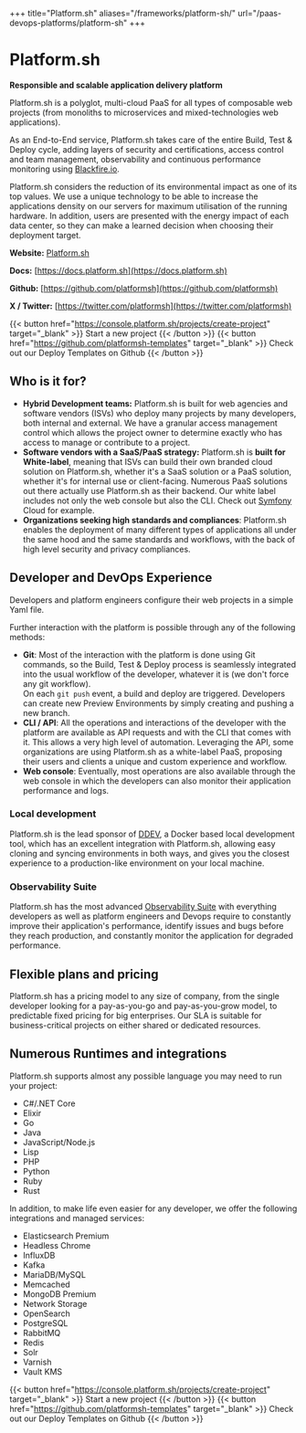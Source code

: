 +++
title="Platform.sh"
aliases="/frameworks/platform-sh/"
url="/paas-devops-platforms/platform-sh"
+++

# Platform.sh

**Responsible and scalable application delivery platform**

Platform.sh is a polyglot, multi-cloud PaaS for all types of composable web projects (from monoliths to microservices and mixed-technologies web applications).

As an End-to-End service, Platform.sh takes care of the entire Build, Test & Deploy cycle, adding layers of security and certifications, access control and team management, observability and continuous performance monitoring using <a href="https://blackfire.io" target="_blank">Blackfire.io</a>.

Platform.sh considers the reduction of its environmental impact as one of its top values. We use a unique technology to be able to increase the applications density on our servers for maximum utilisation of the running hardware. In addition, users are presented with the energy impact of each data center, so they can make a learned decision when choosing their deployment target.


**Website:** [Platform.sh](https://platform.sh/)

**Docs:** [https://docs.platform.sh](https://docs.platform.sh)

**Github:** [https://github.com/platformsh](https://github.com/platformsh)

**X / Twitter:** [https://twitter.com/platformsh](https://twitter.com/platformsh)

{{< button href="https://console.platform.sh/projects/create-project" target="_blank" >}}
Start a new project
{{< /button >}}
{{< button href="https://github.com/platformsh-templates" target="_blank" >}}
Check out our Deploy Templates on Github
{{< /button >}}


## Who is it for?

- **Hybrid Development teams:** Platform.sh is built for web agencies and software vendors (ISVs) who deploy many projects by many developers, both internal and external. We have a granular access management control which allows the project owner to determine exactly who has access to manage or contribute to a project.
- **Software vendors with a SaaS/PaaS strategy:** Platform.sh is **built for White-label**, meaning that ISVs can build their own branded cloud solution on Platform.sh, whether it's a SaaS solution or a PaaS solution, whether it's for internal use or client-facing. Numerous PaaS solutions out there actually use Platform.sh as their backend. Our white label includes not only the web console but also the CLI. Check out <a href="https://symfony.com/" target="_blank">Symfony</a> Cloud for example.
- **Organizations seeking high standards and compliances**: Platform.sh enables the deployment of many different types of applications all under the same hood and the same standards and workflows, with the back of high level security and privacy compliances.


## Developer and DevOps Experience

Developers and platform engineers configure their web projects in a simple Yaml file. 

Further interaction with the platform is possible through any of the following methods:

- **Git**: Most of the interaction with the platform is done using Git commands, so the Build, Test & Deploy process is seamlessly integrated into the usual workflow of the developer, whatever it is (we don't force any git workflow).<br />On each `git push` event, a build and deploy are triggered. Developers can create new Preview Environments by simply creating and pushing a new branch.
- **CLI / API**: All the operations and interactions of the developer with the platform are available as API requests and with the CLI that comes with it. This allows a very high level of automation. Leveraging the API, some organizations are using Platform.sh as a white-label PaaS, proposing their users and clients a unique and custom experience and workflow.
- **Web console**: Eventually, most operations are also available through the web console in which the developers can also monitor their application performance and logs.

### Local development

Platform.sh is the lead sponsor of [DDEV](https://ddev.com/blog/platform-sh-becomes-a-lead-sponsor-of-ddev/), a Docker based local development tool, which has an excellent integration with Platform.sh, allowing easy cloning and syncing environments in both ways, and gives you the closest experience to a production-like environment on your local machine. 

### Observability Suite

Platform.sh has the most advanced [Observability Suite](https://platform.sh/features/observability-suite/) with everything developers as well as platform engineers and Devops require to constantly improve their application's performance, identify issues and bugs before they reach production, and constantly monitor the application for degraded performance.


## Flexible plans and pricing

Platform.sh has a pricing model to any size of company, from the single developer looking for a pay-as-you-go and pay-as-you-grow model, to predictable fixed pricing for big enterprises. 
Our SLA is suitable for business-critical projects on either shared or dedicated resources.


## Numerous Runtimes and integrations

Platform.sh supports almost any possible language you may need to run your project:
- C#/.NET Core
- Elixir
- Go
- Java
- JavaScript/Node.js
- Lisp
- PHP
- Python
- Ruby
- Rust

In addition, to make life even easier for any developer, we offer the following integrations and managed services:
- Elasticsearch Premium
- Headless Chrome
- InfluxDB
- Kafka
- MariaDB/MySQL
- Memcached
- MongoDB Premium
- Network Storage
- OpenSearch
- PostgreSQL
- RabbitMQ
- Redis
- Solr
- Varnish
- Vault KMS

{{< button href="https://console.platform.sh/projects/create-project" target="_blank" >}}
Start a new project
{{< /button >}}
{{< button href="https://github.com/platformsh-templates" target="_blank" >}}
Check out our Deploy Templates on Github
{{< /button >}}
